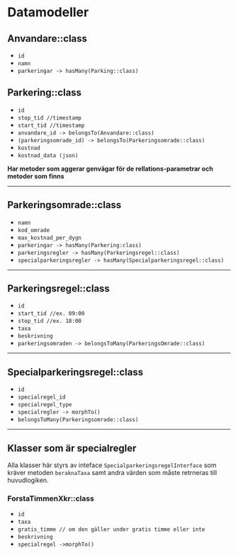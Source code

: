 # Datamodeller

## Anvandare::class
* `id`
* `namn`
* `parkeringar -> hasMany(Parking::class)`

## Parkering::class
* `id`
* `stop_tid //timestamp`
* `start_tid //timestamp`
* `anvandare_id -> belongsTo(Anvandare::class)`
* `(parkeringsomrade_id) -> belongsTo(Parkeringsomrade::class)`
* `kostnad`
* `kostnad_data (json)`

**Har metoder som aggerar genvägar för de rellations-parametrar och metoder som finns**

---

## Parkeringsomrade::class
* `namn`
* `kod_omrade`
* `max_kostnad_per_dygn`
* `parkeringar -> hasMany(Parkering:class)`
* `parkeringsregler -> hasMany(Parkeringsregel::class)`
* `specialparkeringsregler -> hasMany(Specialparkeringsregel::class)`

----

## Parkeringsregel::class
* `id`
* `start_tid //ex. 09:00`
* `stop_tid //ex. 18:00`
* `taxa`
* `beskrivning`
* `parkeringsomraden -> belongsToMany(ParkeringsOmrade::class)`


----

## Specialparkeringsregel::class

* `id`
* `specialregel_id`
* `specialregel_type`
* `specialregler -> morphTo()`
* `belongsToMany(Parkeringsomrade::class)`


----
## Klasser som är specialregler
Alla klasser här styrs av inteface `SpecialparkeringsregelInterface` som kräver metoden `beraknaTaxa` samt andra värden som måste retrneras till huvudlogiken.
### ForstaTimmenXkr::class
* `id`
* `taxa`
* `gratis_timme // om den gäller under gratis timme eller inte`
* `beskrivning`
* `specialregel ->morphTo()`

